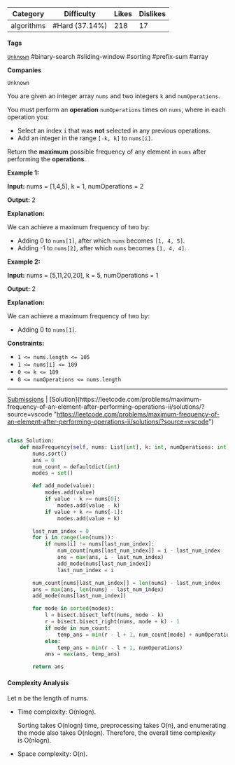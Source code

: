 | Category   | Difficulty     | Likes | Dislikes |
| ---------- | -------------- | ----- | -------- |
| algorithms | #Hard (37.14%) | 218   | 17       |

**Tags**

[`Unknown`](https://leetcode.com/tag/Unknown?source=vscode "https://leetcode.com/tag/Unknown?source=vscode") #binary-search #sliding-window #sorting #prefix-sum #array 

**Companies**

`Unknown`

You are given an integer array `nums` and two integers `k` and `numOperations`.

You must perform an **operation** `numOperations` times on `nums`, where in each operation you:

- Select an index `i` that was **not** selected in any previous operations.
- Add an integer in the range `[-k, k]` to `nums[i]`.

Return the **maximum** possible frequency of any element in `nums` after performing the **operations**.

**Example 1:**

**Input:** nums = [1,4,5], k = 1, numOperations = 2

**Output:** 2

**Explanation:**

We can achieve a maximum frequency of two by:

- Adding 0 to `nums[1]`, after which `nums` becomes `[1, 4, 5]`.
- Adding -1 to `nums[2]`, after which `nums` becomes `[1, 4, 4]`.

**Example 2:**

**Input:** nums = [5,11,20,20], k = 5, numOperations = 1

**Output:** 2

**Explanation:**

We can achieve a maximum frequency of two by:

- Adding 0 to `nums[1]`.

**Constraints:**

- `1 <= nums.length <= 105`
- `1 <= nums[i] <= 109`
- `0 <= k <= 109`
- `0 <= numOperations <= nums.length`

---

[Submissions](https://leetcode.com/problems/maximum-frequency-of-an-element-after-performing-operations-ii/submissions/?source=vscode "https://leetcode.com/problems/maximum-frequency-of-an-element-after-performing-operations-ii/submissions/?source=vscode") | [Solution](https://leetcode.com/problems/maximum-frequency-of-an-element-after-performing-operations-ii/solutions/?source=vscode "https://leetcode.com/problems/maximum-frequency-of-an-element-after-performing-operations-ii/solutions/?source=vscode")


```python

class Solution:
    def maxFrequency(self, nums: List[int], k: int, numOperations: int) -> int:
        nums.sort()
        ans = 0
        num_count = defaultdict(int)
        modes = set()

        def add_mode(value):
            modes.add(value)
            if value - k >= nums[0]:
                modes.add(value - k)
            if value + k <= nums[-1]:
                modes.add(value + k)

        last_num_index = 0
        for i in range(len(nums)):
            if nums[i] != nums[last_num_index]:
                num_count[nums[last_num_index]] = i - last_num_index
                ans = max(ans, i - last_num_index)
                add_mode(nums[last_num_index])
                last_num_index = i

        num_count[nums[last_num_index]] = len(nums) - last_num_index
        ans = max(ans, len(nums) - last_num_index)
        add_mode(nums[last_num_index])

        for mode in sorted(modes):
            l = bisect.bisect_left(nums, mode - k)
            r = bisect.bisect_right(nums, mode + k) - 1
            if mode in num_count:
                temp_ans = min(r - l + 1, num_count[mode] + numOperations)
            else:
                temp_ans = min(r - l + 1, numOperations)
            ans = max(ans, temp_ans)

        return ans

```

#### Complexity Analysis

Let n be the length of nums.

- Time complexity: O(nlogn).
    
    Sorting takes O(nlogn) time, preprocessing takes O(n), and enumerating the mode also takes O(nlogn). Therefore, the overall time complexity is O(nlogn).
    
- Space complexity: O(n).